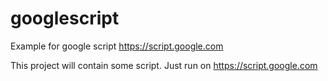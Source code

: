 # googlescript
Example for google script
https://script.google.com

This project will contain some script.
Just run on https://script.google.com
